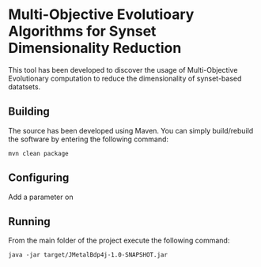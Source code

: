 # Multi-Objective Evolutioary Algorithms for Synset Dimensionality Reduction 

This tool has been developed to discover the usage of Multi-Objective Evolutionary computation to reduce the dimensionality of synset-based datatsets.

## Building

The source has been developed using Maven. You can simply build/rebuild the software by entering the following command:

```
mvn clean package
```

## Configuring

Add a parameter on 

## Running

From the main folder of the project execute the following command:

```
java -jar target/JMetalBdp4j-1.0-SNAPSHOT.jar
```
